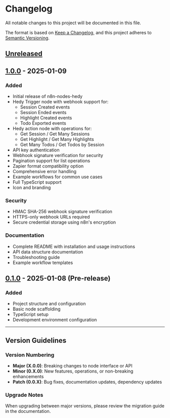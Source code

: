 # Changelog

All notable changes to this project will be documented in this file.

The format is based on [Keep a Changelog](https://keepachangelog.com/en/1.0.0/),
and this project adheres to [Semantic Versioning](https://semver.org/spec/v2.0.0.html).

## [Unreleased]

## [1.0.0] - 2025-01-09

### Added
- Initial release of n8n-nodes-hedy
- Hedy Trigger node with webhook support for:
  - Session Created events
  - Session Ended events
  - Highlight Created events
  - Todo Exported events
- Hedy action node with operations for:
  - Get Session / Get Many Sessions
  - Get Highlight / Get Many Highlights
  - Get Many Todos / Get Todos by Session
- API key authentication
- Webhook signature verification for security
- Pagination support for list operations
- Zapier format compatibility option
- Comprehensive error handling
- Example workflows for common use cases
- Full TypeScript support
- Icon and branding

### Security
- HMAC SHA-256 webhook signature verification
- HTTPS-only webhook URLs required
- Secure credential storage using n8n's encryption

### Documentation
- Complete README with installation and usage instructions
- API data structure documentation
- Troubleshooting guide
- Example workflow templates

## [0.1.0] - 2025-01-08 (Pre-release)

### Added
- Project structure and configuration
- Basic node scaffolding
- TypeScript setup
- Development environment configuration

---

## Version Guidelines

### Version Numbering
- **Major (X.0.0)**: Breaking changes to node interface or API
- **Minor (0.X.0)**: New features, operations, or non-breaking enhancements
- **Patch (0.0.X)**: Bug fixes, documentation updates, dependency updates

### Upgrade Notes
When upgrading between major versions, please review the migration guide in the documentation.

[Unreleased]: https://github.com/HedyAI/n8n-nodes-hedy/compare/v1.0.0...HEAD
[1.0.0]: https://github.com/HedyAI/n8n-nodes-hedy/releases/tag/v1.0.0
[0.1.0]: https://github.com/HedyAI/n8n-nodes-hedy/releases/tag/v0.1.0
